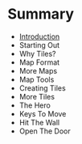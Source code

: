 # Summary

* [Introduction](README.md)
* Starting Out
* Why Tiles?
* Map Format
* More Maps
* Map Tools
* Creating Tiles
* More Tiles
* The Hero
* Keys To Move
* Hit The Wall
* Open The Door

